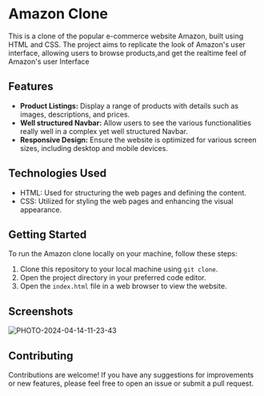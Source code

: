 # Amazon Clone

This is a clone of the popular e-commerce website Amazon, built using HTML and CSS. The project aims to replicate the look of Amazon's user interface, allowing users to browse products,and get the realtime feel of Amazon's user Interface

## Features

- **Product Listings:** Display a range of products with details such as images, descriptions, and prices.
- **Well structured Navbar:** Allow users to see the various functionalities really well in a complex yet well structured Navbar.
- **Responsive Design:** Ensure the website is optimized for various screen sizes, including desktop and mobile devices.

## Technologies Used

- HTML: Used for structuring the web pages and defining the content.
- CSS: Utilized for styling the web pages and enhancing the visual appearance.

## Getting Started

To run the Amazon clone locally on your machine, follow these steps:

1. Clone this repository to your local machine using `git clone`.
2. Open the project directory in your preferred code editor.
3. Open the `index.html` file in a web browser to view the website.

## Screenshots

![PHOTO-2024-04-14-11-23-43](https://github.com/samarthshukla6/amazon_clone/assets/141849001/ed8e9451-f60a-430b-bec5-ff67f434cf24)


## Contributing

Contributions are welcome! If you have any suggestions for improvements or new features, please feel free to open an issue or submit a pull request.

